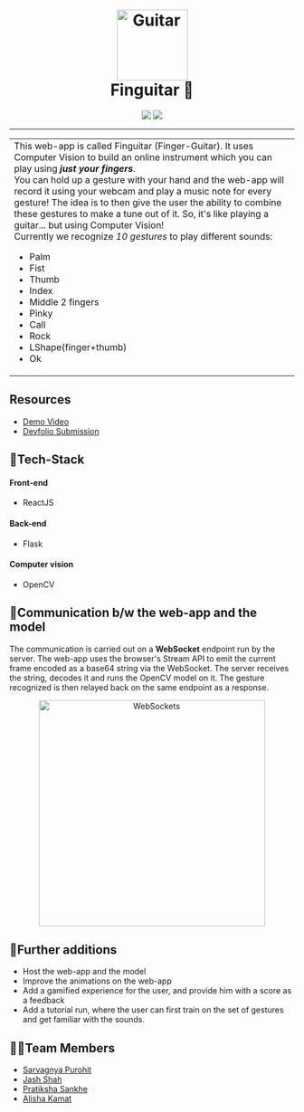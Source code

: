 <h1 align="center">
    <img src="https://guitar.com/wp-content/uploads/2018/05/lesson-technique-1-hold-neck-fingers-exercises@1800x1000.jpg" alt="Guitar" width="125" height="125">
  </a>
  <br>
  Finguitar 🎸
</h1>

<div align="center">

  <img src="https://img.shields.io/github/stars/Jash-Shah/Finguitar?color=green&style=for-the-badge">
  <img src="https://img.shields.io/github/forks/Jash-Shah/Finguitar?color=red&style=for-the-badge">
</div>
<hr>

<table>
  <tr>
    <td>
This web-app is called Finguitar (Finger-Guitar).  
It uses Computer Vision to build an online instrument which you can play using <strong><em>just your fingers</em></strong>. <br>
You can hold up a gesture with your hand and the web-app will record it using your webcam and play a music note for every gesture!
The idea is to then give the user the ability to combine these gestures to make a tune out of it.
So, it's like playing a guitar... but using Computer Vision!<br>
Currently we recognize <i>10 gestures</i> to play different sounds:
      <ul>
        <li>Palm</li>
        <li>Fist</li>
        <li>Thumb</li>
        <li>Index</li>
        <li>Middle 2 fingers</li>
        <li>Pinky</li>
        <li>Call</li>
        <li>Rock</li>
        <li>LShape(finger+thumb)</li>
        <li>Ok</li>
      </ul>
  </td>
 </tr>
</table>

## Resources
- [Demo Video](https://youtu.be/pFYSHJIRtao)
- [Devfolio Submission](https://devfolio.co/submissions/finguitar-00bc)

## 🤖Tech-Stack

#### Front-end
- ReactJS

#### Back-end
- Flask

#### Computer vision
- OpenCV

## 📲Communication b/w the web-app and the model
The communication is carried out on a <strong>WebSocket</strong> endpoint run by the server. The web-app uses the browser's Stream API to emit the current frame encoded as a base64 string via the WebSocket. The server receives the string, decodes it and runs the OpenCV model on it. The gesture recognized is then relayed back on the same endpoint as a response.
<br>
<div align="center">
<img src="https://camo.githubusercontent.com/1573abb7f33538f04895f5b1286312d4ef114ecb3e3b070415c09ec6b2b6f9a1/68747470733a2f2f7777772e786f7269616e742e636f6d2f73697465732f64656661756c742f66696c65732f75706c6f6164732f323031352f30322f696d67342d776562532e706e67" alt="WebSockets" width="400" height="400">
</div>

## 🔮Further additions
- Host the web-app and the model
- Improve the animations on the web-app
- Add a gamified experience for the user, and provide him with a score as a feedback
- Add a tutorial run, where the user can first train on the set of gestures and get familiar with the sounds.

## 👨‍💻Team Members
- [Sarvagnya Purohit](https://github.com/saRvaGnyA)
- [Jash Shah](https://github.com/Jash-Shah)
- [Pratiksha Sankhe](https://github.com/psankhe28)
- [Alisha Kamat](https://github.com/alisha-kamat)
